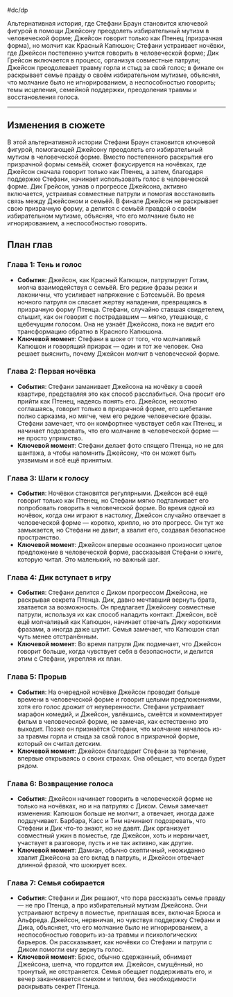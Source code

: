 #dc/dp 

Альтернативная история, где Стефани Браун становится ключевой фигурой в помощи Джейсону преодолеть избирательный мутизм в человеческой форме; Джейсон говорит только как Птенец (призрачная форма), но молчит как Красный Капюшон; Стефани устраивает ночёвки, где Джейсон постепенно учится говорить в человеческой форме; Дик Грейсон включается в процесс, организуя совместные патрули; Джейсон преодолевает травму горла и стыд за свой голос; в финале он раскрывает семье правду о своём избирательном мутизме, объясняя, что молчание было не игнорированием, а неспособностью говорить; темы исцеления, семейной поддержки, преодоления травмы и восстановления голоса.

---
## Изменения в сюжете
В этой альтернативной истории Стефани Браун становится ключевой фигурой, помогающей Джейсону преодолеть его избирательный мутизм в человеческой форме. Вместо постепенного раскрытия его призрачной формы семьёй, сюжет фокусируется на ночёвках, где Джейсон сначала говорит только как Птенец, а затем, благодаря поддержке Стефани, начинает использовать голос в человеческой форме. Дик Грейсон, узнав о прогрессе Джейсона, активно включается, устраивая совместные патрули и помогая восстановить связь между Джейсоном и семьёй. В финале Джейсон не раскрывает свою призрачную форму, а делится с семьёй правдой о своём избирательном мутизме, объясняя, что его молчание было не игнорированием, а неспособностью говорить.

## План глав

### Глава 1: Тень и голос
- **События**: Джейсон, как Красный Капюшон, патрулирует Готэм, молча взаимодействуя с семьёй. Его редкие фразы резки и лаконичны, что усиливает напряжение с Бэтсемьёй. Во время ночного патруля он спасает жертву нападения, превращаясь в призрачную форму Птенца. Стефани, случайно ставшая свидетелем, слышит, как он говорит с пострадавшим — мягко, утешающе, с щебечущим голосом. Она не узнаёт Джейсона, пока не видит его трансформацию обратно в Красного Капюшона.
- **Ключевой момент**: Стефани в шоке от того, что молчаливый Капюшон и говорящий призрак — один и тот же человек. Она решает выяснить, почему Джейсон молчит в человеческой форме.

### Глава 2: Первая ночёвка
- **События**: Стефани заманивает Джейсона на ночёвку в своей квартире, представляя это как способ расслабиться. Она просит его прийти как Птенец, надеясь понять его. Джейсон, неохотно соглашаясь, говорит только в призрачной форме, его щебетание полно сарказма, но мягче, чем его редкие человеческие фразы. Стефани замечает, что он комфортнее чувствует себя как Птенец, и начинает подозревать, что его молчание в человеческой форме — не просто упрямство.
- **Ключевой момент**: Стефани делает фото спящего Птенца, но не для шантажа, а чтобы напомнить Джейсону, что он может быть уязвимым и всё ещё принятым.

### Глава 3: Шаги к голосу
- **События**: Ночёвки становятся регулярными. Джейсон всё ещё говорит только как Птенец, но Стефани мягко подталкивает его попробовать говорить в человеческой форме. Во время одной из ночёвок, когда они играют в настолку, Джейсон случайно отвечает в человеческой форме — коротко, хрипло, но это прогресс. Он тут же замыкается, но Стефани не давит, а хвалит его, создавая безопасное пространство.
- **Ключевой момент**: Джейсон впервые осознанно произносит целое предложение в человеческой форме, рассказывая Стефани о книге, которую читал. Это маленький, но важный шаг.

### Глава 4: Дик вступает в игру
- **События**: Стефани делится с Диком прогрессом Джейсона, не раскрывая секрета Птенца. Дик, давно мечтавший вернуть брата, хватается за возможность. Он предлагает Джейсону совместные патрули, используя их как способ наладить контакт. Джейсон, всё ещё молчаливый как Капюшон, начинает отвечать Дику короткими фразами, а иногда даже шутит. Семья замечает, что Капюшон стал чуть менее отстранённым.
- **Ключевой момент**: Во время патруля Дик подмечает, что Джейсон говорит больше, когда чувствует себя в безопасности, и делится этим с Стефани, укрепляя их план.

### Глава 5: Прорыв
- **События**: На очередной ночёвке Джейсон проводит больше времени в человеческой форме и говорит целыми предложениями, хотя его голос дрожит от неуверенности. Стефани устраивает марафон комедий, и Джейсон, увлёкшись, смеётся и комментирует фильм в человеческой форме, не замечая, как естественно это выходит. Позже он признаётся Стефани, что молчание началось из-за травмы горла и стыда за свой голос в призрачной форме, который он считал детским.
- **Ключевой момент**: Джейсон благодарит Стефани за терпение, впервые открываясь о своих страхах. Она обещает, что всегда будет рядом.

### Глава 6: Возвращение голоса
- **События**: Джейсон начинает говорить в человеческой форме не только на ночёвках, но и на патрулях с Диком. Семья замечает изменения: Капюшон больше не молчит, а отвечает, иногда даже подшучивает. Барбара, Касс и Тим начинают подозревать, что Стефани и Дик что-то знают, но не давят. Дик организует совместный ужин в поместье, где Джейсон, хоть и нервничает, участвует в разговоре, пусть и не так активно, как другие.
- **Ключевой момент**: Дамиан, обычно скептичный, неожиданно хвалит Джейсона за его вклад в патруль, и Джейсон отвечает длинной фразой, что шокирует всех.

### Глава 7: Семья собирается
- **События**: Стефани и Дик решают, что пора рассказать семье правду — не про Птенца, а про избирательный мутизм Джейсона. Они устраивают встречу в поместье, приглашая всех, включая Брюса и Альфреда. Джейсон, нервничая, но чувствуя поддержку Стефани и Дика, объясняет, что его молчание было не игнорированием, а неспособностью говорить из-за травмы и психологических барьеров. Он рассказывает, как ночёвки со Стефани и патрули с Диком помогли ему вернуть голос.
- **Ключевой момент**: Брюс, обычно сдержанный, обнимает Джейсона, шепча, что гордится им. Джейсон, смущённый, но тронутый, не отстраняется. Семья обещает поддерживать его, и вечер заканчивается смехом и теплом, без необходимости раскрывать секрет Птенца.
